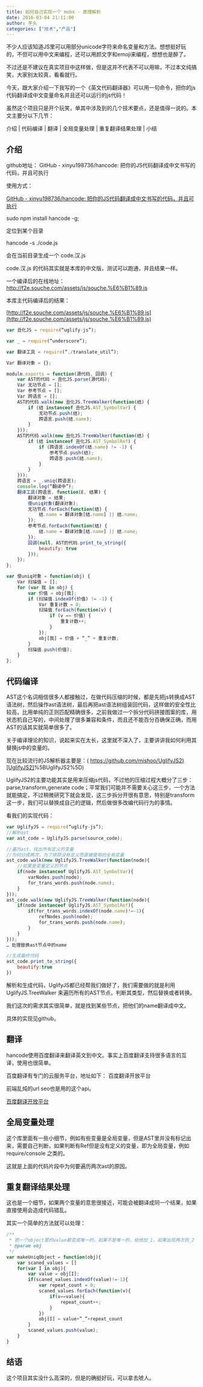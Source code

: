 ```yaml
---
title: 如何自己实现一个 mobx - 原理解析
date: 2016-03-04 21:11:00
author: 芋头
categories: ["技术","产品"]
---
```

不少人应该知道JS里可以用部分unicode字符来命名变量和方法。想想挺好玩的，不但可以用中文来编程，还可以用颜文字和emoji来编程，想想也是醉了。

不过还是不建议在真实项目中这样做，但是这并不代表不可以用嘛，不过本文纯搞笑，大家别太较真，看看就行。

今天，跟大家介绍一下我写的一个《英文代码翻译器》可以用一句命令，把你的js代码翻译成中文变量命名并且还可以运行的js代码！

虽然这个项目只是开个玩笑，单其中涉及到的几个技术要点，还是值得一说的。本文主要分以下几节：

介绍 | 代码编译 | 翻译 | 全局变量处理 | 重复翻译结果处理 | 小结

## 介绍
github地址： GitHub - xinyu198736/hancode: 把你的JS代码翻译成中文书写的代码，并且可执行 

使用方式：

[GitHub - xinyu198736/hancode: 把你的JS代码翻译成中文书写的代码，并且可执行](https://github.com/xinyu198736/hancode)

sudo npm install hancode -g;

定位到某个目录

hancode -s ./code.js

会在当前目录生成一个 code.汉.js

code.汉.js 的代码其实就是本库的中文版，测试可以跑通，并且结果一样。

一个编译后的在线地址： http://f2e.souche.com/assets/js/souche.%E6%B1%89.js 

本库主代码编译后的结果：

[http://f2e.souche.com/assets/js/souche.%E6%B1%89.js](http://f2e.souche.com/assets/js/souche.%E6%B1%89.js)

```js
var 丑化JS = require(“uglify-js”);

var _ = require(“underscore”);

var 翻译工具 = require(“./translate_util”);

Var 翻译对象 = {};

module.exports = function(源代码, 回调) {
    var AST的代码 = 丑化JS.parse(源代码);
    Var 无功节点 = [];
    Var 参考节点 = [];
    Var 跨语言 = [];
    AST的代码.walk(new 丑化JS.TreeWalker(function(结) {
        if (结 instanceof 丑化JS.AST_SymbolVar) {
            无功节点.push(结);
            跨语言.push(结.name);
        }
    }));
    AST的代码.walk(new 丑化JS.TreeWalker(function(结) {
        if (结 instanceof 丑化JS.AST_SymbolRef) {
            if (跨语言.indexOf(结.name) != -1) {
                参考节点.push(结);
                跨语言.push(结.name);
            }
        }
    }));
    跨语言 = _.uniq(跨语言);
    console.log(“翻译中”);
    翻译工具(跨语言, function(E, 结果) {
        翻译对象 = 结果;
        使uniq对象(翻译对象);
        无功节点.forEach(function(结) {
            结.name = 翻译对象[结.name] || 结.name;
        });
        参考节点.forEach(function(结) {
            结.name = 翻译对象[结.name] || 结.name;
        });
        回调(null, AST的代码.print_to_string({
            beautify: true
        }));
    });
};

var 使uniq对象 = function(obj) {
    Var 扫描值 = [];
    for (var 我 in obj) {
        var 价值 = obj[我];
        if (扫描值.indexOf(价值) != -1) {
            Var 重复计数 = 0;
            扫描值.forEach(function(v) {
                if (v == 价值) {
                    重复计数++;
                }
            });
            obj[我] = 价值 + “_” + 重复计数;
        }
        扫描值.push(价值);
    }
};
```
## 代码编译
AST这个名词相信很多人都接触过，在做代码压缩的时候，都是先把js转换成AST语法树，然后操作ast语法树，最后再把ast语法树组装回代码，这样做的安全性比较高，比用单纯的正则匹配精确很多，之前我做过一个拆分代码拼接图案的库，用状态机自己写的，中间处理了很多兼容和条件，而且还不能百分百确保正确，而用AST的话其实就简单很多了。

关于编译理论的知识，说起来实在太长，这里就不深入了，主要讲讲我如何利用其替换js中的变量的。

现在比较流行的JS解析器主要是：( [https://github.com/mishoo/UglifyJS2)[UglifyJS2]](https://github.com/mishoo/UglifyJS2)%5BUglifyJS2%5D) 

UglifyJS2的主要功能其实是用来压缩js代码，不过他的压缩过程大概分了三步：parse,transform,generate code；平常我们可能并不需要关心这三步，一个方法就能搞定，不过稍微研究下就会发现，这三步拆分开很有意思，特别是transform这一步，我们可以替换成自己的逻辑，然后做很多改编代码行为的事情。

看我们的实现代码：
```js
var UglifyJS = require(“uglify-js”);
//解析ast
var ast_code = UglifyJS.parse(source_code); 

//遍历ast，找出所有定义的变量
//为何分成两次，为了排除没有定义而直接使用的全局变量
ast_code.walk(new UglifyJS.TreeWalker(function(node){
    //如果是变量定义的节点
    if(node instanceof UglifyJS.AST_SymbolVar){
        varNodes.push(node);
        for_trans_words.push(node.name);
    }
}));
ast_code.walk(new UglifyJS.TreeWalker(function(node){
    if(node instanceof UglifyJS.AST_SymbolRef){
        if(for_trans_words.indexOf(node.name)!=-1){
            refNodes.push(node);
            for_trans_words.push(node.name);
        }
    }
}));
… 处理替换ast节点中的name

//生成最终代码
ast_code.print_to_string({
    beautify:true
})   
``` 

解析和生成代码，UglifyJS都已经帮我们做好了，我们需要做的就是利用 UglifyJS.TreeWalker 来遍历所有的AST节点，判断其类型，然后替换或者转换。

我们这次的需求其实很简单，就是找到某些节点，把他们的name翻译成中文。

具体的实现见github。
## 翻译
hancode使用百度翻译来翻译英文到中文。事实上百度翻译支持很多语言的互译，使用也很简单。

百度翻译有专门的云服务平台，地址如下： 百度翻译开放平台 

前端乱炖的url seo也是用的这个api。

[百度翻译开放平台](http://api.fanyi.baidu.com/api/trans/product/index)
## 全局变量处理
这个库里面有一些小细节，例如有些变量是全局变量，但是AST里并没有标记出来，需要自己判断，如果判断有Ref但是没有定义的变量，即为全局变量，例如 require/console 之类的。

这就是上面的代码片段中为何要遍历两次ast的原因。
## 重复翻译结果处理
这也是一个细节，如果两个变量的意思很接近，可能会被翻译成同一个结果，如果直接使用会造成代码错乱。

其实一个简单的方法就可以处理：
```js
/**
 * 把一个object里的value都变成唯一的，如果不是唯一的，给他加_1，如果出现两次则_2
 * @param obj
 */
var makeUniqObject = function(obj){
    var scaned_values = []
    for(var I in obj){
        var value = obj[I];
        if(scaned_values.indexOf(value)!=-1){
            var repeat_count = 0;
            scaned_values.forEach(function(v){
                if(v==value){
                    repeat_count++;
                }
            })
            obj[I] = value+”_”+repeat_count
        }
        scaned_values.push(value);
    }
}
```
## 结语
这个项目其实没什么高深的，但是的确挺好玩，可以拿去唬人。
